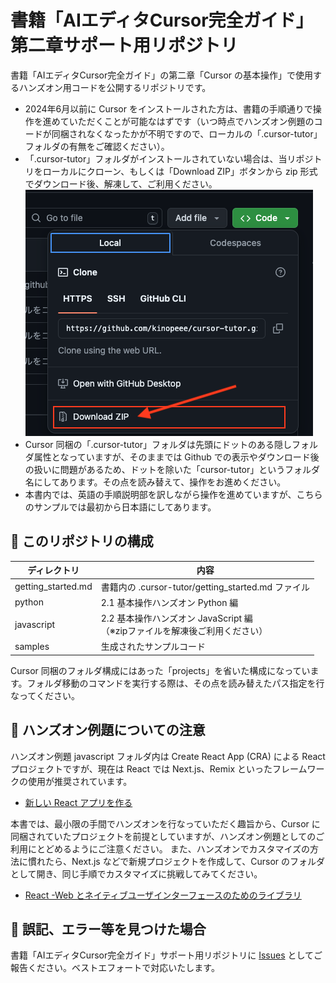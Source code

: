 # 書籍「AIエディタCursor完全ガイド」 第二章サポート用リポジトリ

書籍「AIエディタCursor完全ガイド」の第二章「Cursor の基本操作」で使用するハンズオン用コードを公開するリポジトリです。
- 2024年6月以前に Cursor をインストールされた方は、書籍の手順通りで操作を進めていただくことが可能なはずです（いつ時点でハンズオン例題のコードが同梱されなくなったかが不明ですので、ローカルの「.cursor-tutor」フォルダの有無をご確認ください）。
- 「.cursor-tutor」フォルダがインストールされていない場合は、当リポジトリをローカルにクローン、もしくは「Download ZIP」ボタンから zip 形式でダウンロード後、解凍して、ご利用ください。
![Download ZIP](images/zip_download_button.png)
- Cursor 同梱の「.cursor-tutor」フォルダは先頭にドットのある隠しフォルダ属性となっていますが、そのままでは Github での表示やダウンロード後の扱いに問題があるため、ドットを除いた「cursor-tutor」というフォルダ名にしてあります。その点を読み替えて、操作をお進めください。
- 本書内では、英語の手順説明部を訳しながら操作を進めていますが、こちらのサンプルでは最初から日本語にしてあります。

## 📕 このリポジトリの構成

| ディレクトリ | 内容 |
| ---- | ---- |
| getting_started.md | 書籍内の .cursor-tutor/getting_started.md ファイル |
| python | 2.1 基本操作ハンズオン Python 編 |
| javascript | 2.2 基本操作ハンズオン JavaScript 編<br>（※zipファイルを解凍後ご利用ください） |
| samples | 生成されたサンプルコード |

Cursor 同梱のフォルダ構成にはあった「projects」を省いた構成になっています。フォルダ移動のコマンドを実行する際は、その点を読み替えたパス指定を行なってください。

## 📕 ハンズオン例題についての注意

ハンズオン例題 javascript フォルダ内は Create React App (CRA) による React プロジェクトですが、現在は React では Next.js、Remix といったフレームワークの使用が推奨されています。

- [新しい React アプリを作る](https://ja.legacy.reactjs.org/docs/create-a-new-react-app.html) 

本書では、最小限の手間でハンズオンを行なっていただく趣旨から、Cursor に同梱されていたプロジェクトを前提としていますが、ハンズオン例題としてのご利用にとどめるようにご注意ください。
また、ハンズオンでカスタマイズの方法に慣れたら、Next.js などで新規プロジェクトを作成して、Cursor のフォルダとして開き、同じ手順でカスタマイズに挑戦してみてください。

- [React -Web とネイティブユーザインターフェースのためのライブラリ](https://ja.react.dev/) 

## 📕 誤記、エラー等を見つけた場合

 書籍「AIエディタCursor完全ガイド」サポート用リポジトリに [Issues](https://github.com/kinopeee/cursor-perfect-guide/issues) としてご報告ください。ベストエフォートで対応いたします。
